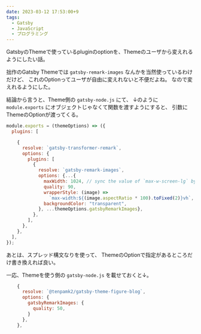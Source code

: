 ```yaml
---
date: 2023-03-12 17:53:00+9
tags:
  - Gatsby
  - JavaScript
  - プログラミング
---
```


GatsbyのThemeで使っているpluginのoptionを、Themeのユーザから変えれるようにしたい話。

<!-- more -->

拙作のGatsby Themeでは `gatsby-remark-images` なんかを当然使っているわけだけど、
これのOptionってユーザが自由に変えれないと不便だよね。
なので変えれるようにした。

結論から言うと、Theme側の `gatsby-node.js` にて、
↓のように `module.exports` にオブジェクトじゃなくて関数を渡すようにすると、
引数にThemeのOptionが渡ってくる。

```js
module.exports = (themeOptions) => ({
  plugins: [

    {
      resolve: `gatsby-transformer-remark`,
      options: {
        plugins: [
          {
            resolve: `gatsby-remark-images`,
            options: {...{
              maxWidth: 1024, // sync the value of `max-w-screen-lg` by Tailwind CSS.
              quality: 90,
              wrapperStyle: (image) =>
                `max-width:${(image.aspectRatio * 100).toFixed(2)}vh`, // See [issue: Can't specify max-width](https://github.com/gatsbyjs/gatsby/issues/15578) .
              backgroundColor: "transparent",
            }, ...themeOptions.gatsbyRemarkImages},
          },
        ],
      },
    },
  ],
});
```

あとは、スプレッド構文なりを使って、
ThemeのOptionで指定があるところだけ書き換えれば良い。

一応、Themeを使う側の `gatsby-node.js` を載せておくと↓。

```js
    {
      resolve: `@tenpamk2/gatsby-theme-figure-blog`,
      options: {
        gatsbyRemarkImages: {
          quality: 50,
        }
      },
    },
```
